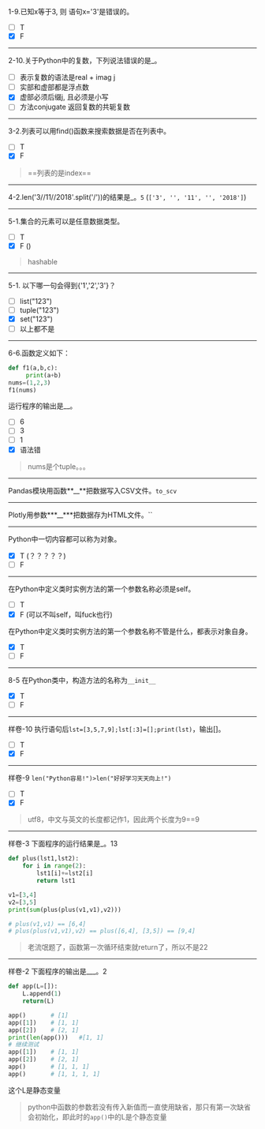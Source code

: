1-9.已知x等于3, 则 语句x='3'是错误的。

* [ ] T
* [x] F

---

2-10.关于Python中的复数，下列说法错误的是_。

* [ ] 表示复数的语法是real + imag j
* [ ] 实部和虚部都是浮点数
* [x] 虚部必须后缀j, 且必须是小写
* [ ] 方法conjugate 返回复数的共轭复数

---

3-2.列表可以用find()函数来搜索数据是否在列表中。

* [ ] T
* [x] F

> ==列表的是index==

---

4-2.len('3//11//2018'.split('/'))的结果是_。`5` (`['3', '', '11', '', '2018']`)

---

5-1.集合的元素可以是任意数据类型。

* [ ] T
* [x] F ()

> hashable

---

5-1. 以下哪一句会得到{'1','2','3'}？ 

* [ ] list("123")
* [ ] tuple("123")
* [x] set("123")
* [ ] 以上都不是

---

6-6.函数定义如下：

```python
def f1(a,b,c):
     print(a+b)
nums=(1,2,3)
f1(nums)
```

运行程序的输出是__。

* [ ] 6
* [ ] 3
* [ ] 1
* [x] 语法错

> nums是个tuple。。。

---

Pandas模块用函数**__**把数据写入CSV文件。`to_scv`

---

Plotly用参数***__\***把数据存为HTML文件。``

---

Python中一切内容都可以称为对象。

* [x] T (？？？？？)
* [ ] F

---

在Python中定义类时实例方法的第一个参数名称必须是self。

* [ ] T
* [x] F (可以不叫self，叫fuck也行)

在Python中定义类时实例方法的第一个参数名称不管是什么，都表示对象自身。

* [x] T
* [ ] F

---

8-5 在Python类中，构造方法的名称为`__init__`

* [x] T
* [ ] F

---

样卷-10 执行语句后`lst=[3,5,7,9];lst[:3]=[];print(lst)`，输出[]。

* [ ] T
* [x] F

---

样卷-9 `len("Python容易!")>len("好好学习天天向上!")`

* [ ] T
* [x] F

> utf8，中文与英文的长度都记作1，因此两个长度为9==9

---

样卷-3 下面程序的运行结果是_。13

```python
def plus(lst1,lst2):
    for i in range(2):
        lst1[i]+=lst2[i]
        return lst1

v1=[3,4]
v2=[3,5]
print(sum(plus(plus(v1,v1),v2)))

# plus(v1,v1) == [6,4]
# plus(plus(v1,v1),v2) == plus([6,4], [3,5]) == [9,4]
```

> 老流氓题了，函数第一次循环结束就return了，所以不是22

---

样卷-2 下面程序的输出是___。2

```python
def app(L=[]):
    L.append(1)
    return(L)

app()		# [1]
app([1])	# [1, 1]
app([2])	# [2, 1]
print(len(app()))	#[1, 1]
# 继续测试
app([1])	# [1, 1]
app([2])	# [2, 1]
app()		# [1, 1, 1]
app()		# [1, 1, 1, 1]
```

这个L是静态变量

> python中函数的参数若没有传入新值而一直使用缺省，那只有第一次缺省会初始化，即此时的`app()`中的L是个静态变量
